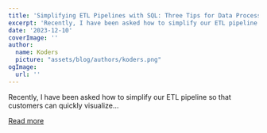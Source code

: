```yaml
---
title: 'Simplifying ETL Pipelines with SQL: Three Tips for Data Processing'
excerpt: 'Recently, I have been asked how to simplify our ETL pipeline so that customers can quickly visualize...'
date: '2023-12-10'
coverImage: ''
author:
  name: Koders
  picture: "assets/blog/authors/koders.png"
ogImage:
  url: ''
---
```


Recently, I have been asked how to simplify our ETL pipeline so that customers can quickly visualize...

[Read more](https://dev.to/priyagupta0112/simplifying-etl-pipelines-with-sql-three-tips-for-data-processing-4goc)
